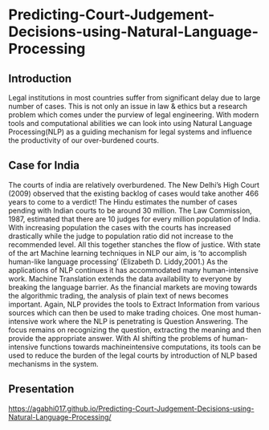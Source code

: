 # Predicting-Court-Judgement-Decisions-using-Natural-Language-Processing

## Introduction
Legal institutions in most countries suffer from significant delay due to large
number of cases. This is not only an issue in law & ethics but a research problem which comes under the purview of legal engineering. With modern tools
and computational abilities we can look into using Natural Language Processing(NLP) as a guiding mechanism for legal systems and influence the productivity of our over-burdened courts.

## Case for India
The courts of india are relatively overburdened. The New Delhi’s High Court
(2009) observed that the existing backlog of cases would take another 466 years
to come to a verdict! The Hindu estimates the number of cases pending with
Indian courts to be around 30 million. The Law Commission, 1987, estimated
that there are 10 judges for every million population of India. With increasing
population the cases with the courts has increased drastically while the judge to
population ratio did not increase to the recommended level. All this together
stanches the flow of justice.
With state of the art Machine learning techniques in NLP our aim, is ’to accomplish human-like language processing’ (Elizabeth D. Liddy,2001.) As the applications of NLP continues it has accommodated many human-intensive work.
Machine Translation extends the data availability to everyone by breaking the
language barrier. As the financial markets are moving towards the algorithmic
trading, the analysis of plain text of news becomes important. Again, NLP
provides the tools to Extract Information from various sources which can then
be used to make trading choices. One most human-intensive work where the
NLP is penetrating is Question Answering. The focus remains on recognizing
the question, extracting the meaning and then provide the appropriate answer.
With AI shifting the problems of human-intensive functions towards machineintensive computations, its tools can be used to reduce the burden of the legal
courts by introduction of NLP based mechanisms in the system.


## Presentation

https://agabhi017.github.io/Predicting-Court-Judgement-Decisions-using-Natural-Language-Processing/
